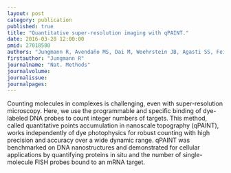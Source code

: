 ```yaml
---
layout: post
category: publication
published: true
title: "Quantitative super-resolution imaging with qPAINT."
date: 2016-03-28 12:00:00
pmid: 27018580
authors: "Jungmann R, Avendaño MS, Dai M, Woehrstein JB, Agasti SS, Feiger Z, Rodal A, Yin P"
firstauthor: "Jungmann R"
journalname: "Nat. Methods"
journalvolume: 
journalissue: 
journalpages: 
---
```


Counting molecules in complexes is challenging, even with super-resolution microscopy. Here, we use the programmable and specific binding of dye-labeled DNA probes to count integer numbers of targets. This method, called quantitative points accumulation in nanoscale topography (qPAINT), works independently of dye photophysics for robust counting with high precision and accuracy over a wide dynamic range. qPAINT was benchmarked on DNA nanostructures and demonstrated for cellular applications by quantifying proteins in situ and the number of single-molecule FISH probes bound to an mRNA target.


